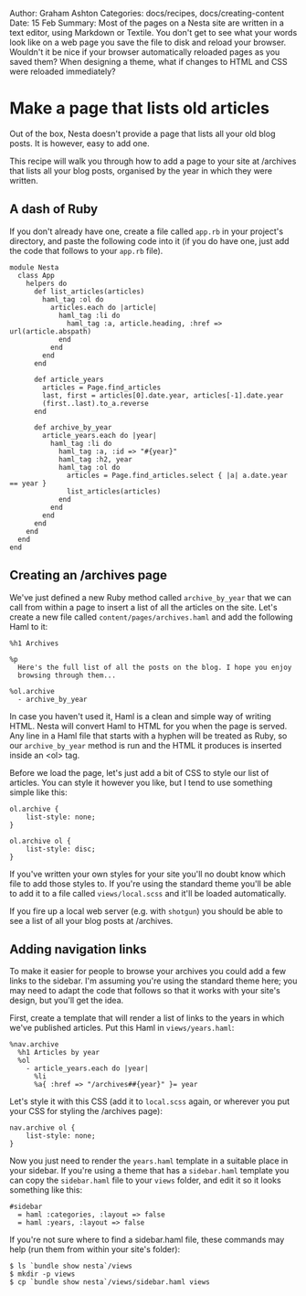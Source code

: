 Author: Graham Ashton
Categories: docs/recipes, docs/creating-content
Date: 15 Feb
Summary: Most of the pages on a Nesta site are written in a text editor, using Markdown or Textile. You don't get to see what your words look like on a web page you save the file to disk and reload your browser. Wouldn't it be nice if your browser automatically reloaded pages as you saved them? When designing a theme, what if changes to HTML and CSS were reloaded immediately?

# Make a page that lists old articles

Out of the box, Nesta doesn't provide a page that lists all your old
blog posts. It is however, easy to add one.

This recipe will walk you through how to add a page to your site at
/archives that lists all your blog posts, organised by the year in which
they were written.

## A dash of Ruby

If you don't already have one, create a file called `app.rb` in your
project's directory, and paste the following code into it (if you do
have one, just add the code that follows to your `app.rb` file).

    module Nesta
      class App
        helpers do
          def list_articles(articles)
            haml_tag :ol do
              articles.each do |article|
                haml_tag :li do
                  haml_tag :a, article.heading, :href => url(article.abspath)
                end
              end
            end
          end

          def article_years
            articles = Page.find_articles
            last, first = articles[0].date.year, articles[-1].date.year
            (first..last).to_a.reverse
          end

          def archive_by_year
            article_years.each do |year|
              haml_tag :li do
                haml_tag :a, :id => "#{year}"
                haml_tag :h2, year
                haml_tag :ol do
                  articles = Page.find_articles.select { |a| a.date.year == year }
                  list_articles(articles)
                end
              end
            end
          end
        end
      end
    end

## Creating an /archives page

We've just defined a new Ruby method called `archive_by_year` that we can
call from within a page to insert a list of all the articles on the
site. Let's create a new file called `content/pages/archives.haml` and
add the following Haml to it:

    %h1 Archives

    %p
      Here's the full list of all the posts on the blog. I hope you enjoy
      browsing through them...

    %ol.archive
      - archive_by_year

In case you haven't used it, Haml is a clean and simple way of writing HTML.
Nesta will convert Haml to HTML for you when the page is served. Any
line in a Haml file that starts with a hyphen will be treated as Ruby,
so our `archive_by_year` method is run and the HTML it produces is
inserted inside an &lt;ol&gt; tag.

Before we load the page, let's just add a bit of CSS to style our list
of articles. You can style it however you like, but I tend to use
something simple like this:

    ol.archive {
        list-style: none;
    }

    ol.archive ol {
        list-style: disc;
    }

If you've written your own styles for your site you'll no doubt know
which file to add those styles to. If you're using the standard theme
you'll be able to add it to a file called `views/local.scss` and it'll
be loaded automatically.

If you fire up a local web server (e.g. with `shotgun`) you should be
able to see a list of all your blog posts at /archives.

## Adding navigation links

To make it easier for people to browse your archives you could add a few
links to the sidebar. I'm assuming you're using the standard theme here;
you may need to adapt the code that follows so that it works with your
site's design, but you'll get the idea.

First, create a template that will render a list of links to the years
in which we've published articles. Put this Haml in `views/years.haml`:

    %nav.archive
      %h1 Articles by year
      %ol
        - article_years.each do |year|
          %li
          %a{ :href => "/archives##{year}" }= year

Let's style it with this CSS (add it to `local.scss` again, or wherever
you put your CSS for styling the /archives page):

    nav.archive ol {
        list-style: none;
    }

Now you just need to render the `years.haml` template in a suitable
place in your sidebar. If you're using a theme that has a `sidebar.haml`
template you can copy the `sidebar.haml` file to your `views` folder,
and edit it so it looks something like this:

    #sidebar
      = haml :categories, :layout => false
      = haml :years, :layout => false

If you're not sure where to find a sidebar.haml file, these commands may
help (run them from within your site's folder):

    $ ls `bundle show nesta`/views
    $ mkdir -p views
    $ cp `bundle show nesta`/views/sidebar.haml views
